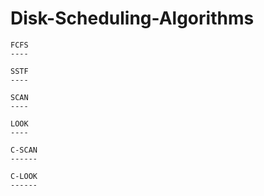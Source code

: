 # Disk-Scheduling-Algorithms

    FCFS 
    ----
    
    SSTF 
    ----
    
    SCAN
    ----
    
    LOOK
    ----
    
    C-SCAN
    ------
    
    C-LOOK
    ------

